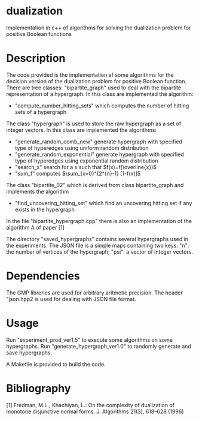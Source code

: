 # dualization
Implementation in c++ of algorithms for solving the dualization problem for positive Boolean functions

# Description
The code provided is the implementation af some algorithms for the decision version of the dualization problem for positive Boolean function. There are tree classes: "bipartite_graph" used to deal with the bipartite representation of a hypergraph. In this class are implemented the algorithm:
* "compute_number_hitting_sets" which computes the number of hitting sets of a hypergraph
  
The class "hypergraph" is used to store the raw hypergraph as a set of integer vectors. In this class are implemented the algorithms:
* "generate_random_comb_new" generate hypergraph with specified type of hyperedges using uniform random distribution
* "generate_random_exponential" generate hypergraph with specified type of hyperedges using exponential random distribution
* "search_x" search for a $x$ such that $f(x)=f(\overline{x})$
* "sum_f" computes $\sum_{x=0}^{2^{n}-1} [1-f(x)]$ 

The class "bipartite_02" which is derived from class bipartite_graph and implements the algorithm
* "find_uncovering_hitting_set" which find an uncovering hitting set if any exists in the hypergraph
  
In the file "bipartite_hypergraph.cpp" there is also an implementation of the algorithm A of paper [1]    

The directory "saved_hypergraphs" contains several hypergraphs used in the experiments. The JSON file is a simple maps containing two keys: "n": the number of vertices of the hypergraph; "psi": a vector of integer vectors.

# Dependencies
The GMP libreries are used for arbitrary aritmetic precision. The header "json.hpp2 is used for dealing with JSON file format.

# Usage
Run "experiment_prod_ver1.5" to execute some algorithms on some hypergraphs.
Run "generate_hypergraph_ver1.0" to randomly generate and save hypergraphs.

A Makefile is provided to build the code.


# Bibliography
[1] Fredman, M.L., Khachiyan, L.: On the complexity of dualization of 
      monotone disjunctive normal forms. J. Algorithms 21(3), 618–628 (1996)
